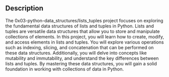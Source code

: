 ## Description

The 0x03-python-data_structures/lists_tuples project focuses on exploring the fundamental data structures of lists and tuples in Python. Lists and tuples are versatile data structures that allow you to store and manipulate collections of elements. In this project, you will learn how to create, modify, and access elements in lists and tuples. You will explore various operations such as indexing, slicing, and concatenation that can be performed on these data structures. Additionally, you will delve into concepts like mutability and immutability, and understand the key differences between lists and tuples. By mastering these data structures, you will gain a solid foundation in working with collections of data in Python.